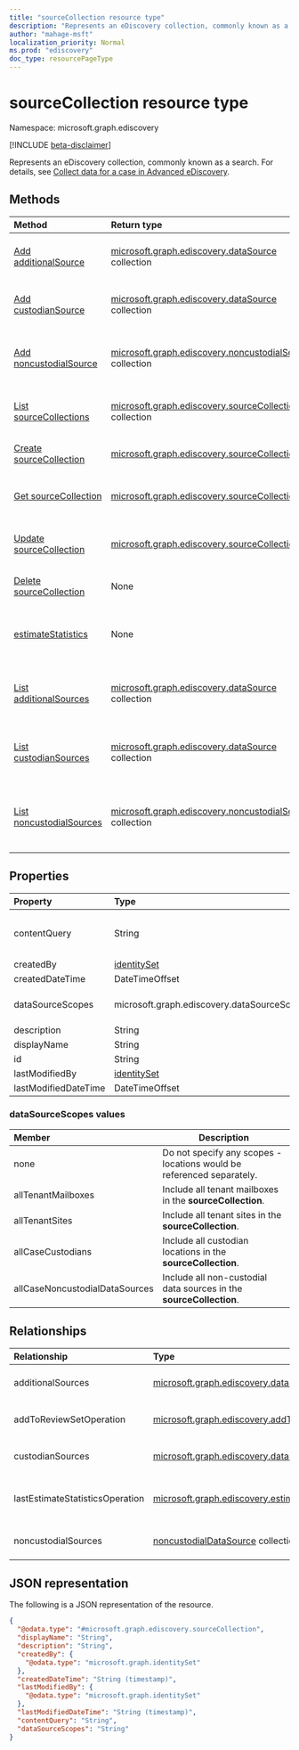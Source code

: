 ```yaml
---
title: "sourceCollection resource type"
description: "Represents an eDiscovery collection, commonly known as a search."
author: "mahage-msft"
localization_priority: Normal
ms.prod: "ediscovery"
doc_type: resourcePageType
---
```


# sourceCollection resource type

Namespace: microsoft.graph.ediscovery

[!INCLUDE [beta-disclaimer](../../includes/beta-disclaimer.md)]

Represents an eDiscovery collection, commonly known as a search. For details, see [Collect data for a case in Advanced eDiscovery](/microsoft-365/compliance/collecting-data-for-ediscovery).

## Methods

|Method|Return type|Description|
|:---|:---|:---|
|[Add additionalSource](../api/ediscovery-sourcecollection-post-additionalsources.md)|[microsoft.graph.ediscovery.dataSource](../resources/ediscovery-datasource.md) collection|Add an additional **dataSource** object to the source collection.|
|[Add custodianSource](../api/ediscovery-sourcecollection-post-custodiansources.md)|[microsoft.graph.ediscovery.dataSource](../resources/ediscovery-datasource.md) collection|Add a custodian **dataSource** object to the source collection.|
|[Add noncustodialSource](../api/ediscovery-sourcecollection-post-noncustodialsources.md)|[microsoft.graph.ediscovery.noncustodialSource](../resources/ediscovery-noncustodialdatasource.md) collection|Add a non-custodial source **noncustodialSource** object to the source collection.|
|[List sourceCollections](../api/ediscovery-case-list-sourcecollections.md)|[microsoft.graph.ediscovery.sourceCollection](../resources/ediscovery-sourcecollection.md) collection|Get a list of the **sourceCollection** objects and their properties.|
|[Create sourceCollection](../api/ediscovery-case-post-sourcecollections.md)|[microsoft.graph.ediscovery.sourceCollection](../resources/ediscovery-sourcecollection.md)|Create a new **sourceCollection** object.|
|[Get sourceCollection](../api/ediscovery-sourcecollection-get.md)|[microsoft.graph.ediscovery.sourceCollection](../resources/ediscovery-sourcecollection.md)|Read the properties and relationships of a **sourceCollection** object.|
|[Update sourceCollection](../api/ediscovery-sourcecollection-update.md)|[microsoft.graph.ediscovery.sourceCollection](../resources/ediscovery-sourcecollection.md)|Update the properties of a **sourceCollection** object.|
|[Delete sourceCollection](../api/ediscovery-sourcecollection-delete.md)|None|Delete a **sourceCollection** object.|
|[estimateStatistics](../api/ediscovery-sourcecollection-estimatestatistics.md)|None|Run an estimate of the number of emails and documents in the source collection.|
|[List additionalSources](../api/ediscovery-sourcecollection-list-additionalsources.md)|[microsoft.graph.ediscovery.dataSource](../resources/ediscovery-datasource.md) collection|Get a list of additional **dataSource** objects associated with a source collection.|
|[List custodianSources](../api/ediscovery-sourcecollection-list-custodiansources.md)|[microsoft.graph.ediscovery.dataSource](../resources/ediscovery-datasource.md) collection|Get a list of custodian **dataSource** objects associated with a source collection.|
|[List noncustodialSources](../api/ediscovery-sourcecollection-list-noncustodialsources.md)|[microsoft.graph.ediscovery.noncustodialSource](../resources/ediscovery-noncustodialdatasource.md) collection|Get a list of non-custodial sources **noncustodialSource** objects associated with a source collection.|

## Properties

|Property|Type|Description|
|:---|:---|:---|
|contentQuery|String|The query string in KQL (Keyword Query Language) query. For details, see [Keyword queries and search conditions for Content Search and eDiscovery](https://docs.microsoft.com/microsoft-365/compliance/keyword-queries-and-search-conditions).  You can refine searches by using fields paired with values; for example, *subject:"Quarterly Financials" AND Date>=06/01/2016 AND Date<=07/01/2016*|
|createdBy|[identitySet](../resources/identityset.md)|The user who created the **sourceCollection**.|
|createdDateTime|DateTimeOffset|The date and time the **sourceCollection** was created.|
|dataSourceScopes|microsoft.graph.ediscovery.dataSourceScopes|When specified, the collection will span across a service for an entire workload. Possible values are: `none`,`allTenantMailboxes`,`allTenantSites`,`allCaseCustodians`,`allCaseNoncustodialDataSources`.|
|description|String|The description of the **sourceCollection**|
|displayName|String|The display name of the **sourceCollection**|
|id|String| The ID for the **sourceCollection**. Read-only. |
|lastModifiedBy|[identitySet](../resources/identityset.md)|The last user who modified the **sourceCollection**.|
|lastModifiedDateTime|DateTimeOffset|The last date and time the **sourceCollection** was modified.|

### dataSourceScopes values

|Member|Description|
|:----|-----------|
|none|Do not specify any scopes - locations would be referenced separately.|
|allTenantMailboxes|Include all tenant mailboxes in the **sourceCollection**.|
|allTenantSites|Include all tenant sites in the **sourceCollection**.|
|allCaseCustodians|Include all custodian locations in the **sourceCollection**.|
|allCaseNoncustodialDataSources|Include all non-custodial data sources in the **sourceCollection**.|

## Relationships

|Relationship|Type|Description|
|:---|:---|:---|
|additionalSources|[microsoft.graph.ediscovery.dataSource](../resources/ediscovery-datasource.md) collection|Adds an additional source to the **sourceCollection**.|
|addToReviewSetOperation|[microsoft.graph.ediscovery.addToReviewSetOperation](../resources/ediscovery-addtoreviewsetoperation.md)|Adds the results of the **sourceCollection** to the specified **reviewSet**.|
|custodianSources|[microsoft.graph.ediscovery.dataSource](../resources/ediscovery-datasource.md) collection|**Custodian** sources that are included in the **sourceCollection**.|
|lastEstimateStatisticsOperation|[microsoft.graph.ediscovery.estimateStatisticsOperation](../resources/ediscovery-estimatestatisticsoperation.md)|The last estimate operation associated with the **sourceCollection**.|
|noncustodialSources|[noncustodialDataSource](../resources/ediscovery-noncustodialdatasource.md) collection|**noncustodialDataSource** sources that are included in the **sourceCollection**|

## JSON representation

The following is a JSON representation of the resource.
<!-- {
  "blockType": "resource",
  "keyProperty": "id",
  "@odata.type": "microsoft.graph.ediscovery.sourceCollection",
  "openType": false
}
-->

``` json
{
  "@odata.type": "#microsoft.graph.ediscovery.sourceCollection",
  "displayName": "String",
  "description": "String",
  "createdBy": {
    "@odata.type": "microsoft.graph.identitySet"
  },
  "createdDateTime": "String (timestamp)",
  "lastModifiedBy": {
    "@odata.type": "microsoft.graph.identitySet"
  },
  "lastModifiedDateTime": "String (timestamp)",
  "contentQuery": "String",
  "dataSourceScopes": "String"
}
```

